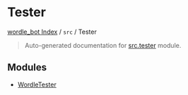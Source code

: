 # Tester

[wordle_bot Index](../../README.md#wordle_bot-index) / `src` / Tester

> Auto-generated documentation for [src.tester](https://github.com/HyPerNT/wordle_bot/blob/main/src/tester/__init__.py) module.

## Modules

- [WordleTester](./wordle_tester.md)
